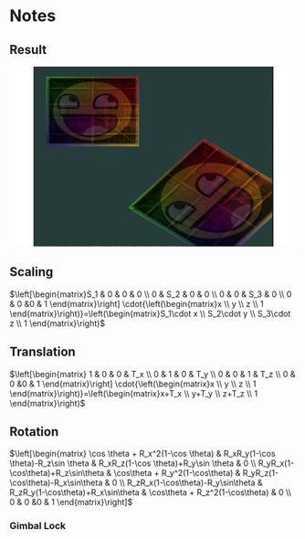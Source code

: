 # Notes

## Result

![](result.gif)

## Scaling

$\left[\begin{matrix}S_1 & 0 & 0 & 0 \\ 0 & S_2 & 0 & 0 \\ 0 & 0 & S_3 & 0 \\ 0 & 0 &0 & 1 \end{matrix}\right] \cdot{\left(\begin{matrix}x \\ y \\ z \\ 1 \end{matrix}\right)}=\left(\begin{matrix}S_1\cdot x \\ S_2\cdot y \\ S_3\cdot z \\ 1 \end{matrix}\right)$

## Translation

$\left[\begin{matrix} 1 & 0 & 0 & T_x \\ 0 & 1 & 0 & T_y \\ 0 & 0 & 1 & T_z \\ 0 & 0 &0 & 1 \end{matrix}\right] \cdot{\left(\begin{matrix}x \\ y \\ z \\ 1 \end{matrix}\right)}=\left(\begin{matrix}x+T_x \\ y+T_y \\ z+T_z \\ 1 \end{matrix}\right)$

## Rotation

$\left[\begin{matrix} \cos \theta + R_x^2(1-\cos \theta) & R_xR_y(1-\cos \theta)-R_z\sin \theta & R_xR_z(1-\cos \theta)+R_y\sin \theta & 0 \\ R_yR_x(1-\cos\theta)+R_z\sin\theta & \cos\theta + R_y^2(1-\cos\theta) & R_yR_z(1-\cos\theta)-R_x\sin\theta & 0 \\ R_zR_x(1-\cos\theta)-R_y\sin\theta & R_zR_y(1-\cos\theta)+R_x\sin\theta & \cos\theta + R_z^2(1-\cos\theta) & 0 \\ 0 & 0 &0 & 1 \end{matrix}\right]$

### Gimbal Lock